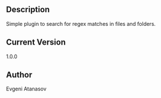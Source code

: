 
## Description
Simple plugin to search for regex matches in files and folders.

## Current Version
1.0.0

## Author
Evgeni Atanasov
        